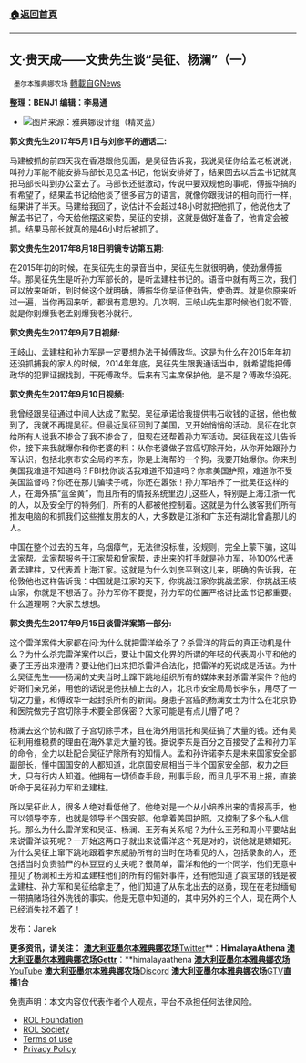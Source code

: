 ###  [:house:返回首頁](https://github.com/ourhimalayas/txt)
---


## 文·贵天成——文贵先生谈“吴征、杨澜”（一）
` 墨尔本雅典娜农场` [轉載自GNews](https://gnews.org/zh-hans/1625792/)

**整理：BENJ1
编辑：李易通**

- ![](https://assets.gnews.org/wp-content/uploads/2021/10/文贵天成.jpeg)图片来源：雅典娜设计组（精灵蓝）


**郭文贵先生2017年5月1日与刘彦平的通话二:**

马建被抓的前四天我在香港跟他见面，是吴征告诉我，我说吴征你给孟老板说说，叫孙力军能不能安排马部长见见孟书记，他说安排好了，结果回去以后孟书记就真把马部长叫到办公室去了。马部长还挺激动，传说中要双规他的事呢，傅振华搞的有希望了，结果孟书记给他谈了很多官方的语言，就像你跟我讲的相向而行一样，结果讲了半天。马建给我回了，说估计不会超过48小时就把他抓了，他说他太了解孟书记了，今天给他摆这架势，吴征的安排，这就是做好准备了，他肯定会被抓。结果马部长就真的是46小时后被抓了。

**郭文贵先生2017年8月18日明镜专访第五期**:

在2015年初的时候，在吴征先生的录音当中，吴征先生就很明确，使劲爆傅振华。那吴征先生是听孙力军部长的，是听孟建柱书记的。语音中就有两三次，我们可以放来听听，到时候这个就明确，傅振华你吴征使劲告，使劲弄。就是你原来听过一遍，当你再回来听，都很有意思的。几次啊，王岐山先生那时候他们就不管，就是你别爆我老孟别爆我老孙就行。

**郭文贵先生2017年9月7日视频:**

王岐山、孟建柱和孙力军是一定要想办法干掉傅政华。这是为什么在2015年年初还没抓捕我的家人的时候，2014年年底，吴征先生跟我通话当中，就希望能把傅政华的犯罪证据找到，干死傅政华。后来有习主席保护他，是不是？傅政华没死。

**郭文贵先生2017年9月10日视频:**

我曾经跟吴征通过中间人达成了默契。吴征承诺给我提供韦石收钱的证据，他也做到了，我就不再提吴征。但最近吴征回到了美国，又开始悄悄的活动。吴征在北京给所有人说我不掺合了我不掺合了，但现在还帮着孙力军活动。吴征我在这儿告诉你，接下来我就爆你和你老婆的料：从你老婆做子宫癌切除开始，从你开始跟孙力军认识，包括北京市安全局的李东，你是上海帮的一个狗，我要开始爆你。你来到美国我难道不知道吗？FBI找你谈话我难道不知道吗？你拿美国护照，难道你不受美国监督吗？你还在那儿骗犊子呢，你还在嚣张！孙力军培养了一批吴征这样的人，在海外搞“蓝金黄”，而且所有的情报系统里边儿这些人，特别是上海江浙一代的人，以及安全厅的特务们，所有的人都被他控制着。这就是为什么骇客我们所有推友电脑的和抓我们这些推友朋友的人，大多数是江浙和广东还有湖北曾鑫那儿的人。

中国在整个过去的五年，乌烟瘴气，无法律没标准，没规则，完全上蒙下骗，这叫孟家帮。孟家帮服务于江家帮和曾家帮，走出来的打手就是孙力军，孙100%代表着孟建柱，又代表着上海江家。这就是为什么刘彦平到这儿来，明确的告诉我，在伦敦他也这样告诉我：中国就是江家的天下，你挑战江家你挑战孟家，你挑战王岐山家，你就是不想活了。孙力军你不要提，孙力军的位置严格讲比孟书记都重要。什么道理啊？大家去想想。

**郭文贵先生2017年9月15日谈雷洋案第一部分:**

这个雷洋案件大家都在问:为什么就把雷洋给杀了？杀雷洋的背后的真正动机是什么？为什么杀完雷洋案件以后，要让中国文化界的所谓的年轻的代表周小平和他的妻子王芳出来澄清？要让他们出来把杀雷洋合法化，把雷洋的死说成是活该。为什么吴征先生——杨澜的丈夫当时上蹿下跳地组织所有的媒体来封杀雷洋案件？他的好哥们亲兄弟，用他的话说是他扶植上去的人，北京市安全局局长李东，用尽了一切之力量，和傅政华一起封杀所有的新闻。身患子宫癌的杨澜女士为什么在北京协和医院做完子宫切除手术要全部保密？大家可能是有点儿懵了吧？

杨澜去这个协和做了子宫切除手术，且在海外用信托和吴征搞了大量的钱。还有吴征利用维稳费的理由在海外拿走大量的钱。据说李东是百分之百接受了孟和孙力军的命令，全力以赴配合吴征铲除所有的知情人。孟和孙许诺李东是未来国家安全部副部长，懂中国国安的人都知道，北京国安局相当于半个国家安全部，权力之巨大，只有行内人知道。他拥有一切侦查手段，刑事手段，而且几乎不用上报，直接听命于吴征孙力军和孟建柱。

所以吴征此人，很多人绝对看低他了。他绝对是一个从小培养出来的情报高手，他可以领导李东，也就是领导半个国安部。他拿着美国护照，又控制了多个私人信托。那么为什么雷洋案和吴征、杨澜、王芳有关系呢？为什么王芳和周小平要站出来说雷洋该死呢？一开始这两口子就出来说雷洋这个死是对的，说他就是嫖娼死。为什么吴征上窜下跳地跟着李东威胁所有的当时在场看见的人，包括录象的人，还包括当时负责验尸的林豆豆的丈夫呢？很简单，雷洋和他的一个同学，他们无意中撞见了杨澜和王芳和孟建柱他们的所有的偷奸事件，还有他知道了袁宝璟的钱是被孟建柱、孙力军和吴征给拿走了，他们知道了从东北出去的赵勇，现在在老挝缅甸一带搞赌场往外洗钱的事实。他是无意中知道的，其中另外的三个人，现在两个人已经消失找不着了！

发布：Janek

**更多资讯，请关注：**
[**澳大利亚墨尔本雅典娜农场**Twitter](https://twitter.com/HimalayaAthena1)**：**HimalayaAthena
[**澳大利亚墨尔本雅典娜农场**Gettr](https://www.gettr.com/user/himalayaathena)**：**himalayaathena
[**澳大利亚墨尔本雅典娜农场**YouTube](https://youtube.com/channel/UC-tz4lmA7mG3FzYbylgqjTQ)
[**澳大利亚墨尔本雅典娜农场**Discord](https://discord.gg/76QVRChsgU)
[**澳大利亚墨尔本雅典娜农场**GTV**直播**1**台**](https://www.gtv.org/user/5f72f8f60cd82c6bb6a248a6)

 

免责声明：本文内容仅代表作者个人观点，平台不承担任何法律风险。

- [ROL Foundation](https://rolfoundation.org/)
- [ROL Society](https://rolsociety.org/)
- [Terms of use](https://gnews.org/terms-of-use-3/)
- [Privacy Policy](https://gnews.org/privacy-policy/)
